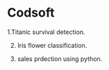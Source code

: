 # Codsoft

 1.Titanic survival detection.

2. Iris flower classification.

3. sales prdection using python.
